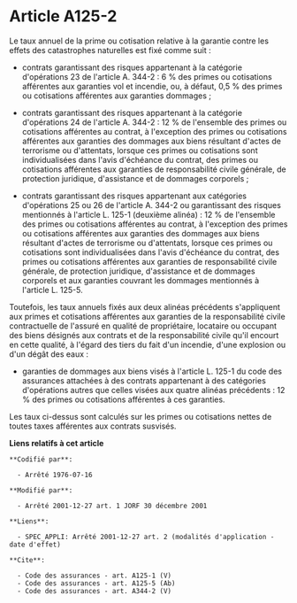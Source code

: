# Article A125-2

Le taux annuel de la prime ou cotisation relative à la garantie contre les effets des catastrophes naturelles est fixé comme
suit :

- contrats garantissant des risques appartenant à la catégorie d'opérations 23 de l'article A. 344-2 : 6 % des primes ou
cotisations afférentes aux garanties vol et incendie, ou, à défaut, 0,5 % des primes ou cotisations afférentes aux garanties
dommages ;

- contrats garantissant des risques appartenant à la catégorie d'opérations 24 de l'article A. 344-2 : 12 % de l'ensemble des
primes ou cotisations afférentes au contrat, à l'exception des primes ou cotisations afférentes aux garanties des dommages
aux biens résultant d'actes de terrorisme ou d'attentats, lorsque ces primes ou cotisations sont individualisées dans l'avis
d'échéance du contrat, des primes ou cotisations afférentes aux garanties de responsabilité civile générale, de protection
juridique, d'assistance et de dommages corporels ;

- contrats garantissant des risques appartenant aux catégories d'opérations 25 ou 26 de l'article A. 344-2 ou garantissant
des risques mentionnés à l'article L. 125-1 (deuxième alinéa) : 12 % de l'ensemble des primes ou cotisations afférentes au
contrat, à l'exception des primes ou cotisations afférentes aux garanties des dommages aux biens résultant d'actes de
terrorisme ou d'attentats, lorsque ces primes ou cotisations sont individualisées dans l'avis d'échéance du contrat, des
primes ou cotisations afférentes aux garanties de responsabilité civile générale, de protection juridique, d'assistance et de
dommages corporels et aux garanties couvrant les dommages mentionnés à l'article L. 125-5.

Toutefois, les taux annuels fixés aux deux alinéas précédents s'appliquent aux primes et cotisations afférentes aux garanties
de la responsabilité civile contractuelle de l'assuré en qualité de propriétaire, locataire ou occupant des biens désignés
aux contrats et de la responsabilité civile qu'il encourt en cette qualité, à l'égard des tiers du fait d'un incendie, d'une
explosion ou d'un dégât des eaux :

- garanties de dommages aux biens visés à l'article L. 125-1 du code des assurances attachées à des contrats appartenant à
des catégories d'opérations autres que celles visées aux quatre alinéas précédents : 12 % des primes ou cotisations
afférentes à ces garanties. 

Les taux ci-dessus sont calculés sur les primes ou cotisations nettes de toutes taxes afférentes aux contrats susvisés.

**Liens relatifs à cet article**

	**Codifié par**:

	  - Arrêté 1976-07-16

	**Modifié par**:

	  - Arrêté 2001-12-27 art. 1 JORF 30 décembre 2001

	**Liens**:

	  - SPEC_APPLI: Arrêté 2001-12-27 art. 2 (modalités d'application - date d'effet)

	**Cite**:

	  - Code des assurances - art. A125-1 (V)
	  - Code des assurances - art. A125-5 (Ab)
	  - Code des assurances - art. A344-2 (V)

